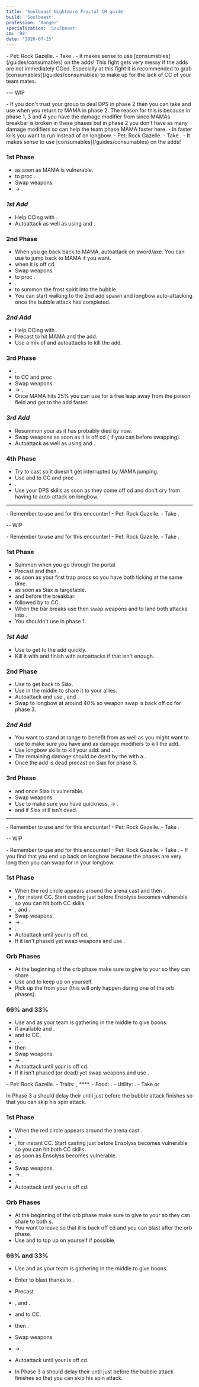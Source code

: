 ```yaml
---
title: 'Soulbeast Nightmare Fractal CM guide'
build: 'Soulbeast'
profession: 'Ranger'
specialization: 'Soulbeast'
cm: '98'
date: '2020-07-25'
---
```


<ConditionalComponent condition="pug">
<Boss name="m.a.m.a." video="" videoCreator="Roach [dT]" foodId="43360" utilityId="50082" healId="31914" utility1Id="12633" utility2Id="12497" utility3Id="12491" eliteId="45717" weapon1MainAffix="Berserker" weapon1MainType="Longbow" weapon1MainSigil1="force" weapon1MainSigil2="Severance" weapon1MainInfusion1Id="37131" weapon2OffAffix="Berserker" weapon2OffType="Axe" weapon2OffSigil="force" weapon2OffInfusionId="37131" weapon2MainAffix="Berserker" weapon2MainType="Sword" weapon2MainSigil1="Impact" weapon2MainInfusion1Id="37131" >
- Pet: <Skill id="43636" disableText/> Rock Gazelle.
- Take <Trait id="2143"/>.
- It makes sense to use [consumables](/guides/consumables) on the adds!
</Boss>

<Message>
This fight gets very messy if the adds are not immediately CCed. Especially at this fight it is recommended to grab [consumables](/guides/consumables) to make up for the lack of CC of your team mates. 
</Message>

--- WIP

</ConditionalComponent>

<ConditionalComponent condition="static">
<Boss name="m.a.m.a." video="" videoCreator="Roach [dT]" foodId="43360" utilityId="50082" healId="31914" utility1Id="12633" utility2Id="12497" utility3Id="12491" eliteId="45717" weapon1MainAffix="Berserker" weapon1MainType="Longbow" weapon1MainSigil1="force" weapon1MainSigil2="Severance" weapon1MainInfusion1Id="37131" weapon2OffAffix="Berserker" weapon2OffType="Axe" weapon2OffSigil="force" weapon2OffInfusionId="37131" weapon2MainAffix="Berserker" weapon2MainType="Sword" weapon2MainSigil1="Impact" weapon2MainInfusion1Id="37131" >
- If you don't trust your group to deal DPS in phase 2 then you can take <Trait id="2128"/> and use <Skill name="OneWolfPack"/> when you return to MAMA in phase 2. The reason for this is because in phase 1, 3 and 4 you have the damage modifier from <Effect name="Exposed"/> since MAMAs breakbar is broken in these phases but in phase 2 you don't have as many damage modifiers so <Skill name="OneWolfPack"/> can help the team phase MAMA faster here.
- In faster kills you want to run <Item id="82876"/> instead of <Item id="24615"/> on longbow.
- Pet: <Skill id="43636" disableText/> Rock Gazelle.
- Take <Trait id="2143"/>.
- It makes sense to use [consumables](/guides/consumables) on the adds!
</Boss>

### **1st Phase**

- <Skill name="Sicem"/> as soon as MAMA is vulnerable.
- <Skill name="Point Blank Shot"/> to proc <Item id="84505"/>.
- Swap weapons.
- <Skill name="Path of scars"/> -> <Skill name="Whirling defense"/>.

### _1st Add_

- Help CCing with <Skill id="45743"/>.
- Autoattack as well as using <Skill name="Worldly impact"/> and <Skill id="41524"/>.

### **2nd Phase**

- When you go back back to MAMA, autoattack on sword/axe. You can use <Skill name="Monarchs leap"/> to jump back to MAMA if you want.
- <Skill name="Path of scars"/> when it is off cd. 
- Swap weapons.
- <Skill name="Point Blank Shot"/> to proc <Item id="84505"/>.
- <Skill name="Rapid Fire"/>.
- <Skill name="Cold Snap"/> to summon the frost spirit into the bubble.
- You can start walking to the 2nd add spawn and longbow auto-attacking once the bubble attack has completed. 

### _2nd Add_

- Help CCing with <Skill id="45743"/>.
- Precast <Skill name="Barrage"/> to hit MAMA and the add.
- Use a mix of <Skill name="Rapid Fire"/> and autoattacks to kill the add.

### **3rd Phase**

- <Skill name="Sicem"/>.
- <Skill name="Point Blank Shot"/> to CC and proc <Item id="84505"/>.
- Swap weapons.
- <Skill name="Path of scars"/> -> <Skill name="Whirling defense"/>.
- Once MAMA hits 25% you can use <Skill name="Monarchs Leap"/> for a free leap away from the poison field and get to the add faster.

### _3rd Add_

- Resummon your <Skill id="12497"/> as it has probably died by now.
- Swap weapons as soon as it is off cd (<Skill name="Path of scars"/> if you can before swapping). 
- Autoattack as well as using <Skill name="Worldly impact"/> and <Skill id="41524"/>.

### **4th Phase**

- Try to cast <Skill name="Barrage"/> so it doesn't get interrupted by MAMA jumping.
- Use <Skill name="Point Blank Shot"/> and <Skill id="45743"/> to CC and proc <Item id="84505"/>.
- <Skill name="Rapid Fire"/>.
- Use your DPS skills as soon as they come off cd and don't cry from having to auto-attack on longbow.

</ConditionalComponent>

---

<ConditionalComponent condition="pug">
<Boss name="siax" foodId="43360" utilityId="50082" healId="31914" utility1Id="12633" utility2Id="12492" utility3Id="12497" eliteId="45717" weapon1MainAffix="Berserker" weapon1MainType="Longbow" weapon1MainSigil1="force" weapon1MainSigil2="Severance" weapon1MainInfusion1Id="37131" weapon2OffAffix="Berserker" weapon2OffType="Axe" weapon2OffSigil="force" weapon2OffInfusionId="37131" weapon2MainAffix="Berserker" weapon2MainType="Sword" weapon2MainSigil1="Impact" weapon2MainInfusion1Id="37131" >
- Remember to use <Item id="24658"/> and <Item id="24868"/> for this encounter!
- Pet: <Skill id="43636" disableText/> Rock Gazelle.
- Take <Trait id="2128"/>.
</Boss>

-- WIP 
</ConditionalComponent>


<ConditionalComponent condition="static">

<Boss name="siax" foodId="43360" utilityId="50082" healId="31914" utility1Id="12633" utility2Id="12492" utility3Id="12497" eliteId="45717" weapon1MainAffix="Berserker" weapon1MainType="Longbow" weapon1MainSigil1="force" weapon1MainSigil2="Severance" weapon1MainInfusion1Id="37131" weapon2OffAffix="Berserker" weapon2OffType="Axe" weapon2OffSigil="force" weapon2OffInfusionId="37131" weapon2MainAffix="Berserker" weapon2MainType="Sword" weapon2MainSigil1="Impact" weapon2MainInfusion1Id="37131" >
- Remember to use <Item id="24658"/> and <Item id="24868"/> for this encounter!
- Pet: <Skill id="43636" disableText/> Rock Gazelle.
- Take <Trait id="2128"/>.
</Boss>

### **1st Phase**

- Summon <Skill name="Frostspirit"/> when you go through the portal.
- Precast <Skill id="5531"/> and then <Skill name="Barrage"/>.
- <Skill name="Frosttrap"/> as soon as your first trap procs so you have both ticking at the same time.
- <Skill name="Sicem"/> as soon as Siax is targetable.
- <Skill name="Rapidfire"/> and <Skill id="41524"/> before the breakbar.
- <Skill id="45743"/> followed by <Skill name="Pointblankshot"/> to CC.
- When the bar breaks use <Skill name="Worldlyimpact"/> then swap weapons and <Skill name="Path of scars"/> to land both attacks into <Effect name="Exposed"/>.
- You shouldn't use <Skill name="Whirling defense"/> in phase 1.
 
### _1st Add_

- Use <Skill id="12482"/> to get to the add quickly.
- Kill it with <Skill name="Whirling defense"/> and finish with autoattacks if that isn't enough.

### **2nd Phase**

- Use <Skill name="Hornet Sting"/> to get back to Siax. 
- Use <Skill name="onewolfpack"/> in the middle to share it to your allies.
- Autoattack and use <Skill name="Path of scars"/>, <Skill id="45743"/> and <Skill id="41524"/>.
- Swap to longbow at around 40% so weapon swap is back off cd for phase 3.

### _2nd Add_

- You want to stand at range to benefit from <Trait name="Farsighted"/> as well as you might want to use <Skill name="wehealasone"/> to make sure you have <Trait id="974"/> and <Item id="24836"/> as damage modifiers to kill the add.
- Use longbow skills to kill your add: <Skill name="pointblankshot"/> and <Skill name="rapidfire"/>.
- The remaining damage should be dealt by the <Specialization name="Dragonhunter"/> with a <Skill name="Swordofjustice"/>.
- Once the add is dead precast <Skill name="Barrage"/> on Siax for phase 3.

### **3rd Phase**

- <Skill name="sicem"/> and <Skill name="Frost trap"/> once Siax is vulnerable.
- Swap weapons.
- Use <Skill name="Worldly impact"/> to make sure you have quickness, <Skill name="Path of scars"/> -> <Skill name="Whirling defense"/>.
- <Skill id="45743"/> and <Skill id="41524"/> if Siax still isn't dead.

</ConditionalComponent>

---

<ConditionalComponent condition="pug">
<Boss name="ensolyss" foodId="91805" utilityId="50082" healId="31914" utility1Id="12633" utility2Id="12497" utility3Id="45970" eliteId="45717" weapon1MainAffix="Berserker" weapon1MainType="Longbow" weapon1MainSigil1="serpentslaying" weapon1MainSigil2="Severance" weapon1MainInfusion1Id="37131" weapon2OffAffix="Berserker" weapon2OffType="Axe" weapon2OffSigil="force" weapon2OffInfusionId="37131" weapon2MainAffix="Berserker" weapon2MainType="Sword" weapon2MainSigil1="Serpentslaying" weapon2MainInfusion1Id="37131" >
- Remember to use <Item id="24658"/> and <Item id="24868"/> for this encounter!
- Pet: <Skill id="43636" disableText/> Rock Gazelle.
- Take <Trait id="2128"/>.
</Boss>

-- WIP

</ConditionalComponent>

<ConditionalComponent condition="static">
<Boss name="ensolyss" foodId="91805" utilityId="50082" healId="31914" utility1Id="12633" utility2Id="12497" utility3Id="45970" eliteId="45717" weapon1MainAffix="Berserker" weapon1MainType="Longbow" weapon1MainSigil1="serpentslyaing" weapon1MainSigil2="Severance" weapon1MainInfusion1Id="37131" weapon2OffAffix="Berserker" weapon2OffType="Axe" weapon2OffSigil="serpentslaying" weapon2OffInfusionId="37131" weapon2MainAffix="Berserker" weapon2MainType="Sword" weapon2MainSigil1="Impact" weapon2MainInfusion1Id="37131" >
- Remember to use <Item id="24658"/> and <Item id="24868"/> for this encounter!
- Pet: <Skill id="43636" disableText/> Rock Gazelle.
- Take <Trait id="2128"/>.
- If you find that you end up back on longbow because the phases are very long then you can swap <Item id="24868"/> for <Item id="24615"/> in your longbow.

</Boss>

<Tabs>
<Tab title="Weaver comp" specialization="weaver" >

### **1st Phase**

- When the red circle appears around the arena cast <Skill id="5531"/> and then <Skill name="Barrage"/>.
- <Skill id="45743"/>, <Skill name="Pointblankshot"/> for instant CC. Start casting <Skill id="45743"/> just before Ensolyss becomes vulnerable so you can hit both CC skills.
- <Skill name="onewolfpack"/>, <Skill name="sicem"/> and <Skill name="rapidfire"/>.
- Swap weapons.
- <Skill name="pathofscars"/> -> <Skill name="Whirlingdefense"/>.
- <Skill name="worldlyimpact"/>.
- Autoattack until your <Skill name="pathofscars"/> is off cd.
- If it isn't phased yet swap weapons and use <Skill name="rapidfire"/>.

### **Orb Phases**

- At the beginning of the orb phase make sure to give <Skill name="Moastance"/> to your <Specialization name="Renegade"/> so they can share <Boon name="alacrity"/>.
- Use <Skill name="We heal as one"/> and <Skill name="worldlyimpact"/> to keep up <Boon name="alacrity"/> on yourself. 
- Pick up the <Skill id="5516"/> from your <Specialization name="Weaver"/> (this will only happen during one of the orb phases).

### **66% and 33%**  

- Use <Skill name="Moastance"/> and <Skill name="cold snap"/> as your team is gathering in the middle to give boons.
- <Skill id="5531"/> if available and <Skill name="Barrage"/>.
- <Skill id="45743"/> and <Skill name="pointblankshot"/> to CC. 
- <Skill name="onewolfpack"/>, <Skill name="sicem"/>.
- <Skill name="rapidfire"/> then <Skill name="worldlyimpact"/>.
- Swap weapons.
- <Skill name="pathofscars"/> -> <Skill name="Whirlingdefense"/>.
- Autoattack until your <Skill name="pathofscars"/> is off cd.
- If it isn't phased (or dead) yet swap weapons and use <Skill name="rapidfire"/>.
</Tab>

<Tab title="Double Soulbeast Comp" specialization="Soulbeast">
<Grid>
<GridItem sm="6">
<Card title="Skills and Traits">
<Skills unembossed healId="31914" utility1Id="12633" utility2Id="12492" utility3Id="" eliteId="45717"/>
- Pet: <Skill id="43636" disableText/> Rock Gazelle.
- Traits: <Trait id="2128"/>, **<Trait name="Clarion Bond"/>**.
- Food: <Item id="91805"/>.
- Utility: <Item id="50082"/>.
- Take <Skill name="moa stance"/> or <Skill name="frost spirit"/>
</Card>
</GridItem>
<GridItem sm="6">
<Weapons weapon1MainType="Longbow" weapon1MainAffix="Berserker" weapon1MainSigil1="Serpentslaying" weapon1MainSigil2="Impact" weapon2MainType="Sword" weapon2MainAffix="Berserker" weapon2MainSigil1="Serpentslaying" weapon2OffType="Axe" weapon2OffAffix="Berserker" weapon2OffSigil="Impact" />
</GridItem>
</Grid>

In Phase 3 a <Specialization name="Soulbeast"/> should delay their <Skill name="onewolfpack"/> until just before the bubble attack finishes so that you can skip his spin attack.

### **1st Phase**

- When the red circle appears around the arena cast <Skill name="Barrage"/>.
- <Skill name="Frost trap"/>.
- <Skill id="45743"/>, <Skill name="Pointblankshot"/> for instant CC. Start casting <Skill id="45743"/> just before Ensolyss becomes vulnerable so you can hit both CC skills.
- <Skill name="sicem"/> as soon as Ensolyss becomes vulnerable.
- <Skill name="rapidfire"/>.
- Swap weapons.
- <Skill name="pathofscars"/> -> <Skill name="Whirlingdefense"/>.
- <Skill name="worldlyimpact"/>.
- Autoattack until your <Skill name="pathofscars"/> is off cd.

### **Orb Phases**

- At the beginning of the orb phase make sure to give <Skill name="Moastance"/> to your <Specialization name="Renegade"/> so they can share <Boon name="alacrity"/> to both <Specialization name="Soulbeast"/>s.
- You want to leave <Skill id="42944"/> so that it is back off cd and you can blast <Boon name="Might"/> after the orb phase.
- Use <Skill name="We heal as one"/> and <Skill name="worldlyimpact"/> to top up <Boon name="alacrity"/> on yourself if possible.

### **66% and 33%**  

- Use <Skill name="Moastance"/> and <Skill name="cold snap"/> as your team is gathering in the middle to give boons.
- Enter <Skill id="42944"/> to blast <Boon name="Might"/> thanks to <Trait name="Clarion Bond"/>.
- Precast <Skill name="Barrage"/>
- <Skill name="Frost trap"/>, <Skill name="onewolfpack"/> and <Skill name="sicem"/>.

- <Skill id="45743"/> and <Skill name="pointblankshot"/> to CC. 
- <Skill name="rapidfire"/> then <Skill name="worldlyimpact"/>.
- Swap weapons.
- <Skill name="pathofscars"/> -> <Skill name="Whirlingdefense"/>.
- Autoattack until your <Skill name="pathofscars"/> is off cd.

- In Phase 3 a <Specialization name="Soulbeast"/> should delay their <Skill name="onewolfpack"/> until just before the bubble attack finishes so that you can skip his spin attack.
</Tab>
</Tabs>
</ConditionalComponent>
